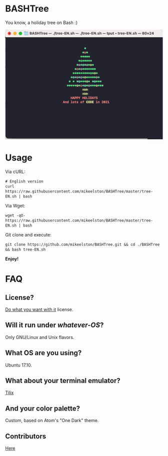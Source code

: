 # BASHTree

You know, a holiday tree on Bash :)

![Screenshot](./tree.gif?raw=true)

# Usage

Via cURL:

```
# English version
curl https://raw.githubusercontent.com/mikeelston/BASHTree/master/tree-EN.sh | bash
```

Via Wget:

```
wget -qO- https://raw.githubusercontent.com/mikeelston/BASHTree/master/tree-EN.sh | bash
```

Git clone and execute:

```
git clone https://github.com/mikeelston/BASHTree.git && cd ./BASHTree && bash tree-EN.sh
```

__Enjoy!__

# FAQ

## License?

[Do what you want with it](./LICENSE) license.

## Will it run under _whatever-OS_?

Only GNU/Linux and Unix flavors.

## What OS are you using?

Ubuntu 17.10.

## What about your terminal emulator?

[Tilix](https://gnunn1.github.io/tilix-web/)

## And your color palette?

Custom, based on Atom's "One Dark" theme.

## Contributors

[Here](https://github.com/mikeelston/BASHTree/graphs/contributors)
